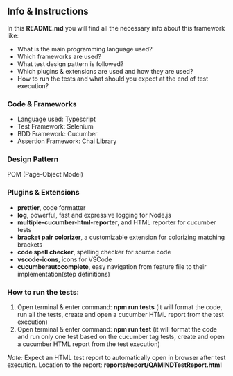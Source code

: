 ## Info & Instructions

In this **README.md** you will find all the necessary info about this framework like:
- What is the main programming language used?
- Which frameworks are used?
- What test design pattern is followed?
- Which plugins & extensions are used and how they are used?
- How to run the tests and what should you expect at the end of  test execution?

### Code & Frameworks

- Language used: Typescript
- Test Framework: Selenium
- BDD Framework: Cucumber
- Assertion Framework: Chai Library

### Design Pattern

POM (Page-Object Model)

### Plugins & Extensions

- **prettier**, code formatter
- **log**, powerful, fast and expressive logging for Node.js
- **multiple-cucumber-html-reporter**, and HTML reporter for cucumber tests
- **bracket pair colorizer**, a customizable extension for colorizing matching brackets
- **code spell checker**, spelling checker for source code
- **vscode-icons**, icons for VSCode
- **cucumberautocomplete**, easy navigation from feature file to their implementation(step definitions)

### How to run the tests:

1. Open terminal & enter command: **npm run tests** (it will format the code, run all the tests, create and open a cucumber HTML report from the test execution)
2. Open terminal & enter command: **npm run test** (it will format the code and run only one test based on the cucumber tag tests, create and open a cucumber HTML report from the test execution)

*Note:* Expect an HTML test report to automatically open in browser after test execution. Location to the report: **reports/report/QAMINDTestReport.html**
